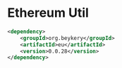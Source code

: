 # Ethereum Util

```xml
<dependency>
    <groupId>org.beykery</groupId>
    <artifactId>eu</artifactId>
    <version>0.0.28</version>
</dependency>
```
